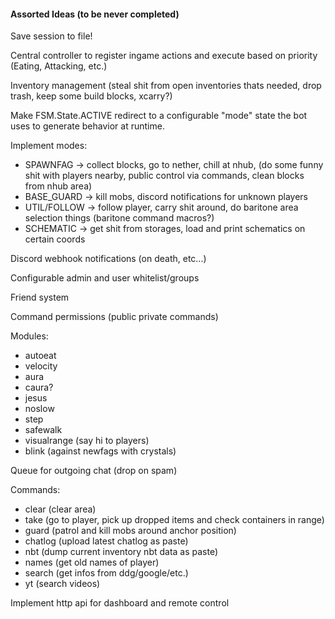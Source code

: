 #### Assorted Ideas (to be never completed)

Save session to file!

Central controller to register ingame actions and execute based on priority (Eating, Attacking, etc.)

Inventory management (steal shit from open inventories thats needed, drop trash, keep some build blocks, xcarry?)

Make FSM.State.ACTIVE redirect to a configurable "mode" state the bot uses to generate behavior at runtime.

Implement modes:

- SPAWNFAG -> collect blocks, go to nether, chill at nhub, (do some funny shit with players nearby, public control via commands, clean blocks from nhub area)
- BASE_GUARD -> kill mobs, discord notifications for unknown players
- UTIL/FOLLOW -> follow player, carry shit around, do baritone area selection things (baritone command macros?)
- SCHEMATIC -> get shit from storages, load and print schematics on certain coords

Discord webhook notifications (on death, etc...)

Configurable admin and user whitelist/groups

Friend system

Command permissions (public private commands)

Modules:

- autoeat
- velocity
- aura
- caura?
- jesus
- noslow
- step
- safewalk
- visualrange (say hi to players)
- blink (against newfags with crystals)

Queue for outgoing chat (drop on spam)

Commands:

- clear (clear area)
- take (go to player, pick up dropped items and check containers in range)
- guard (patrol and kill mobs around anchor position)
- chatlog (upload latest chatlog as paste)
- nbt (dump current inventory nbt data as paste)
- names (get old names of player)
- search (get infos from ddg/google/etc.)
- yt (search videos)

Implement http api for dashboard and remote control
